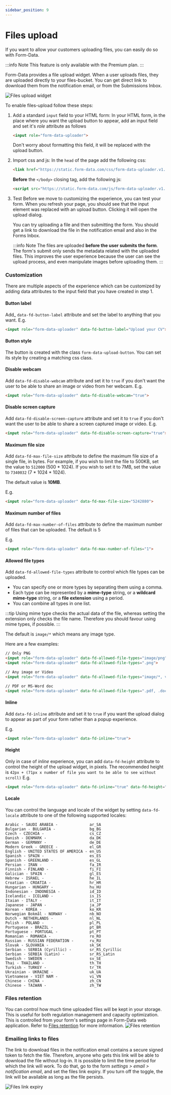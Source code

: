 ```yaml
---
sidebar_position: 9
---
```


# Files upload

If you want to allow your customers uploading files, you can easily do so with Form-Data.

:::info Note
This feature is only available with the Premium plan.
:::

Form-Data provides a file upload widget.
When a user uploads files, they are uploaded directly to your files-bucket. You can get direct link to download them from the notification email, or from the Submissions Inbox.

![Files upload widget](/img/files-upload-widget.png)

To enable files-upload follow these steps:

1. Add a standard `input` field to your HTML form:
   In your HTML form, in the place where you want the upload button to appear, add an input field and set it's _role_ attribute as follows
   ```html
   <input role="form-data-uploader">
   ```
   Don't worry about formatting this field, it will be replaced with the upload button.
2. Import css and js:
   In the `head` of the page add the following css:
   ```html
   <link href="https://static.form-data.com/css/form-data-uploader.v1.css" rel="stylesheet">
   ```
   **Before** the `</body>` closing tag, add the following js:
   ```html
   <script src="https://static.form-data.com/js/form-data-uploader.v1.js"></script>
   ```
3. Test
   Before we move to customizing the experience, you can test your form. When you refresh your page, you should see that the input element was replaced with an upload button. Clicking it will open the upload dialog.

   You can try uploading a file and then submitting the form. You should get a link to download the file in the notification email and also in the Forms Inbox.

   :::info Note
   The files are uploaded **before the user submits the form**. The form's submit only sends the metadata related with the uploaded files. This improves the user experience because the user can see the upload process, and even manipulate images before uploading them.
   :::

### Customization
There are multiple aspects of the experience which can be customized by adding data attributes to the input field that you have created in step 1.

#### Button label
Add_ `data-fd-button-label` attribute and set the label to anything that you want. E.g.
```html
<input role="form-data-uploader" data-fd-button-label="Upload your CV">
```

#### Button style
The button is created with the class `form-data-upload-button`. You can set its style by creating a matching css class.

#### Disable webcam
Add `data-fd-disable-webcam` attribute and set it to `true` if you don't want the user to be able to share an image or video from her webcam. E.g.
```html
<input role="form-data-uploader" data-fd-disable-webcam="true">
```

#### Disable screen capture
Add `data-fd-disable-screen-capture` attribute and set it to `true` if you don't want the user to be able to share a screen captured image or video. E.g.
```html
<input role="form-data-uploader" data-fd-disable-screen-capture="true">
```

#### Maximum file size
Add `data-fd-max-file-size` attribute to define the maximum file size of a single file, in bytes. For example, if you wish to limit the file to 500KB, set the value to `512000` (500 * 1024). If you wish to set it to 7MB, set the value to `7340032` (7 * 1024 * 1024).

The default value is **10MB**.

E.g.
```html
<input role="form-data-uploader" data-fd-max-file-size="5242880">
```

#### Maximum number of files
Add `data-fd-max-number-of-files` attribute to define the maximum number of files that can be uploaded. The default is 5

E.g.
```html
<input role="form-data-uploader" data-fd-max-number-of-files="1">
```

#### Allowed file types
Add `data-fd-allowed-file-types` attribute to control which file types can be uploaded. 
* You can specify one or more types by separating them using a comma. 
* Each type can be represented by a **mime-type** string, or a **wildcard mime-type** string, or a **file extension** using a period. 
* You can combine all types in one list.

:::tip
Using mime type checks the actual data of the file, whereas setting the extension only checks the file name. Therefore you should favour using mime types, if possible.
:::

The default is `image/*` which means any image type.

Here are a few examples:
```html
// Only PNG
<input role="form-data-uploader" data-fd-allowed-file-types="image/png">
<input role="form-data-uploader" data-fd-allowed-file-types=".png">

// Any image or Video
<input role="form-data-uploader" data-fd-allowed-file-types="image/*, video/*">

// PDF or MS-Word doc
<input role="form-data-uploader" data-fd-allowed-file-types=".pdf, .doc, .docx">
```

#### Inline
Add `data-fd-inline` attribute and set it to `true` if you want the upload dialog to appear as part of your form rather than a popup experience.

E.g.
```html
<input role="form-data-uploader" data-fd-inline="true">
```

#### Height
Only in case of _inline_ experience, you can add `data-fd-height` attribute to control the height of the upload widget, in pixels. The recommended height is `42px + (71px x number of file you want to be able to see without scroll)`
E.g.
```html
<input role="form-data-uploader" data-fd-inline="true" data-fd-height="250">
```

#### Locale
You can control the language and locale of the widget by setting `data-fd-locale` attribute to one of the following supported locales:
```text
Arabic - SAUDI ARABIA -              ar_SA
Bulgarian - BULGARIA -               bg_BG
Czech - CZECHIA -                    cs_CZ
Danish - DENMARK -                   da_DK
German - GERMANY -                   de_DE
Modern Greek - GREECE -              el_GR
English - UNITED STATES OF AMERICA - en_US
Spanish - SPAIN -                    es_ES
Spanish - GREENLAND -                es_GL
Persian - IRAN -                     fa_IR
Finnish - FINLAND -                  fi_FI
Galician - SPAIN -                   gl_ES
Hebrew - ISRAEL -                    he_IL
Croatian - CROATIA -                 hr_HR
Hungarian - HUNGARY -                hu_HU
Indonesian - INDONESIA -             id_ID
Icelandic - ICELAND -                is_IS
Itaian - ITALY -                     it_IT
Japanese - JAPAN -                   ja_JP
Korean - KOREA -                     ko_KR
Norwegian Bokmål - NORWAY -          nb_NO
Dutch - NETHERLANDS -                nl_NL
Polish - POLAND -                    pl_PL
Portuguese - BRAZIL -                pt_BR
Portuguese - PORTUGAL -              pt_PT
Romanian - ROMANIA -                 ro_RO
Russian - RUSSIAN FEDERATION -       ru_RU
Slovak - SLOVANIA -                  sk_SK
Serbian - SERBIA (Cyrillic) -        sr_RS_Cyrillic
Serbian - SERBIA (Latin) -           sr_RS_Latin
Swedish - SWEDEN -                   sv_SE
Thai - THAILAND -                    th_TH
Turkish - TURKEY -                   tr_TR
Ukrainian - UKRAINE -                uk_UA
Vietnamese - VIET NAM -              vi_VN
Chinese - CHINA -                    zh_CN
Chinese - TAIWAN -                   zh_TW
```

### Files retention
You can control how much time uploaded files will be kept in your storage. This is useful for both regulation management and capacity optimization. This is controlled from your form's settings page in Form-Data web application.
Refer to [Files retention](data-retention#files-retention) for more information.
![Files retention](/img/file-retention.png)

### Emailing links to files
The link to download files in the notification email contains a secure signed token to fetch the file. Therefore, anyone who gets this link will be able to download the file without log-in. It is possible to limit the time period for which the link will work. To do that, go to the form _settings > email > notification email_, and set the files link expiry. 
If you turn off the toggle, the link will be available as long as the file persists.

![Files link expiry](/img/files-link-expiry.png)
